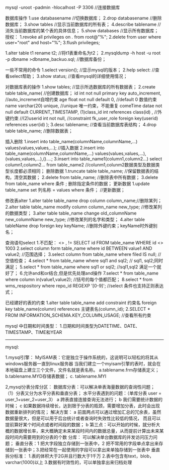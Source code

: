 mysql -uroot -padmin -hlocalhost -P 3306   //连接数据库

数据库操作
1.use databasename     //切换数据库；
2.drop databasename    //删除数据库；
3.show tables          //显示当前数据库的所有表；
4.describe tablename   // 消失当前数据库的某个表的具体信息；
5.show databases       //显示所有数据库；
授权：
1.revoke all privileges on *.* from root@"%"; 
2.delete from user where user="root" and host="%";
3.flush privileges;

1.alter table t1 rename t2;   //将t1表重命名为t2；
2.mysqldump -h host -u root -p dbname >dbname_backuo.sql;   //数据库备份；

一些不常用的命令
1.select version();     //显示mysql的版本；
2.help select:          //查看select帮助；
3.show status;          //查看mysql的详细使用情况；

对数据库表的操作
1.show tables;  //显示所选数据库的所有数据表；
2.create table table_name(     //创建数据库；
id  int not null primary key auto_increment,    //auto_increment自增约束
age float not null default 0,                   //default 0   数值约束
name  varchar(20)  unique,                      //unique  唯一约束，不能重复
comeTime datae  not null default CURRENT_TIMESTAMP,
(1)class_id int references  class(id)    ,          //外键约束
//(2)userid  int not null,
//constraint fk_user_role foreign key(userid) references user(id)
);
3.desc tablename;      //查看当前数据库表结构；
4.drop table table_name;  //删除数据表；

插入删除
1.insert into table_name(columnName,columnName,...)  values(values,values,...);   //插入数据
2.insert into table_name(columnName,columnName,...) values(values,values,...),(values,values,...),()....;
3.insert into table_name1(column1,column2...) select column1,column2... from table_name2
//colunm1,colunm2数据类型及数据类型长度都必须相同；
删除数据
1.truncate table table_name;     //保留数据表的结构，清空其数据；
2.delete from table_name;     //删除表中所有数据；
3.delete from table_name where  条件  ;    删除指定条件的数据；
更新数据
1.update table_name  set 列名称 = values where 条件；   //更新数据；

修改表alter
1.alter table table_name drop column column_name;//删除某列；
2.alter table table_name modify column column_name new_type;    //修改某列的数据类型；
3.alter table table_name change  old_columnName   new_columnName  new_type;    //修改某列的名字和类型；
4.alter table tableName drop foreign key keyName;      //删除外键约束；keyName时外键别名；

查询语句select
1.不匹配：  <>  ,  !=
SELECT id FROM table_name WHERE id <> 1003
2.select column form table_name where id BETWEEN value1  AND value2;  //范围选择；
3.select column from table_name  where filed IS null;  //空值检查；
4.select * from table_name where  sql1  and sql2;    // sql1, sql2;同时满足；
5.select * from table_name where  sql1  or sql2;     //sql1,sql2 满足一个就好了；
6.允许and和or结合,但是优先处理and操作
7.select * from table_name where column in(value1,value2);   //括号的每个值都匹配；
8.select * from wms_respository where repo_id  REGEXP '[0-9]';   //select 条件也支持正则表达式；


已经建好的表的约束
1.alter table table_name add constraint 约束名  foreign key table_name(column)  references  主键表名(column_id);
2.SELECT * FROM INFORMATION_SCHEMA.KEY_COLUMN_USAGE;  //查看所有约束

mysql 中日期和时间类型：
1.日期和时间类型为DATETIME、DATE、TIMESTAMP、TIME和YEAR




-----------------------------------------------
mysql:

1.mysql引擎：
MyISAM表：它是独立于操作系统的，这说明可以轻松的将其从windows服务器一直到linux服务器
当我们建立一个myisam引擎的表时，就会在本地磁盘上建立三个文件，文件名就是表名称。
a.tablename.frm存储表定义；
b.tablename.MYD存储表数据；
c.  tablename.MYI


2,mysql分表分库分区：
数据库分表：可以解决单表海量数据的查询性问题；
（1）分表又分为水平分表和垂直分表；
   水平分表遇到的问题：（单库分表  user = user_1+user_2+user_3）
	a  跨表直接连接查询无法进行；
	b  我们需要统计数据的时候；
	c  如果数据持续增长，达到限于分表的瓶颈，需要增加分表，此时会出现数据重新排列的情况；
	解决方案：
		a 前面两点可以通过增加汇总的冗余表，虽然数据量很大，但是可以用于后台统计或者查询时失效性比较低的情况，
		而且可以提前算好某个时间点或者时间段的数据；
		b 第三点：可以开始的时候，就分析大概的数据增长率，来大概确定未来某段时间内的数据总量，从而提前计算出未来某段时间内需要用到的分表的个数
	    分库： 可以解决单台数据库的并发访问压力问题；
	垂直分表：1 把大字段独立存储到一张表中，2 把不常用的字段单点拿出来存储到一张表中；3.把经常在一起使用的字段可以拿出来单独存储到一张表中
	垂直拆分标准：
    1.表的体积大于2G并且行数大于1千万
	2.表中包含有text，blob，varchar(1000)以上
	3.数据有时效性的，可以单独拿出来归档处理
	
